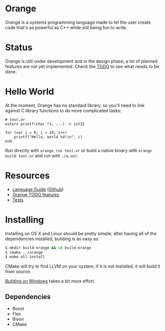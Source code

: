 # Orange
Orange is a systems programming language made to let the user create code that's as powerful as C++ while still being fun to write. 

# Status 

Orange is still under development and in the design phase; a lot of planned features are not yet implemented. Check the [TODO](/TODO.md) to see what needs to be done.

# Hello World
At the moment, Orange has no standard library, so you'll need to link against C library functions to do more 
complicated tasks:

    # test.or
    extern printf(char *s, ...) -> int32

    for (var i = 0; i < 10; i++) 
        printf("Hello, world %d!\n", i)
    end
    
Run directly with `orange run test.or` or build a native binary with `orange build test.or` and run with `./a.out`. 
    
# Resources

* [Language Guide](http://orange-lang.gitbooks.io/orange-docs/content/) ([Github](https://github.com/orange-lang/orange-docs))
* [Orange TODO features](/TODO.md)
* [Tests](/test/)

# Installing 
Installing on OS X and Linux should be pretty simple; after having all of the dependencies installed, building is as easy as:

```sh 
$ mkdir build-orange && cd build-orange 
$ cmake ../orange
$ make all install
``` 
CMake will try to find LLVM on your system; if it is not installed, it will build it from source. 

[Building on Windows](https://github.com/orange-lang/orange/wiki/Building-on-Windows) takes a bit more effort.

## Dependencies 

* Boost 
* Flex
* Bison
* CMake
